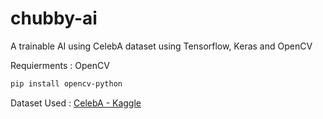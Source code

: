 # chubby-ai
A trainable AI using CelebA dataset using Tensorflow, Keras and OpenCV

Requierments : 
OpenCV
```bash
pip install opencv-python
```

Dataset Used : [CelebA - Kaggle](https://www.kaggle.com/datasets/jessicali9530/celeba-dataset)